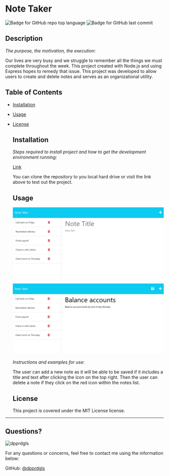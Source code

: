 # Note Taker

  
  ![Badge for GitHub repo top language](https://img.shields.io/github/languages/top/dpprdgls/Note-Taker?style=flat&logo=appveyor) ![Badge for GitHub last commit](https://img.shields.io/github/last-commit/dpprdgls/Note-Taker?style=flat&logo=appveyor)
  

  ## Description

  *The purpose, the motivation, the execution:*

   Our lives are very busy and we struggle to remember all the things we must complete throughout the week. This project created with Node.js and using Express hopes to remedy that issue. This project was developed to allow users to create and delete notes and serves as an organizational utility.

  ## Table of Contents
  * [Installation](#installation)
  * [Usage](#usage)
  * [License](#license)
    
    ## Installation
    
    *Steps required to install project and how to get the development environment running:*
    
    [Link](https://note-taker-app-cd-5f2cc183933b.herokuapp.com/)

    You can clone the repository to you local hard drive or visit the link above to test out the project.
    
    ## Usage

    ![Existing notes are listed in the left-hand column with empty fields on the right-hand side for the new note’s title and text.](./public/assets/img/Example1.PNG)

    ![Note titled “Balance accounts” reads, “Balance account books by end of day Monday,” with other notes listed on the left.](./public/assets/img/Example2.PNG)


    *Instructions and examples for use:*
    
    The user can add a new note as it will be able to be saved if it includes a title and text after clicking the icon on the top right. Then the user can delete a note if they click on the red icon within the notes list. 
    
    ## License
    
    This project is covered under the MIT License license.
  ---

  ## Questions? 

  <img src="https://avatars.githubusercontent.com/u/74167696?v=4" alt="dpprdgls" width="40%" />

  For any questions or concerns, feel free to contact me using the information below:
  
  GitHub: [@dpprdgls](https://api.github.com/users/dpprdgls)

  